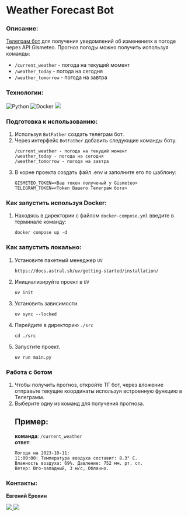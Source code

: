 # Weather Forecast Bot

### Описание:
[Телеграм бот](https://t.me/forecasts_bot) для получения уведомлений об изменениях в погоде через API Gismeteo.
Прогноз погоды можно получить используя команды:
* `/current_weather` - погода на текущий момент
* `/weather_today` - погода на сегодня
* `/weather_tomorrow` - погода на завтра
 
### Технологии:
![Python](https://img.shields.io/badge/python-3670A0?style=for-the-badge&logo=python&logoColor=ffdd54)
![Docker](https://img.shields.io/badge/docker-%230db7ed.svg?style=for-the-badge&logo=docker&logoColor=white)
<img src="https://img.shields.io/badge/Python_Telegram_Bot-blue?style=for-the-badge&logo=python telegram bot&logoColor=green"/>


### Подготовка к использованию:
1. Используя `BotFather` создать телеграм бот.
2. Через интерфейс `BotFather` добавить следующие команды боту.
    ```
    /current_weather - погода на текущий момент
    /weather_today - погода на сегодня
    /weather_tomorrow - погода на завтра
    ```
3. В корне проекта создать файл .env и заполните его по шаблону:
    ```
    GISMETEO_TOKEN=<Ваш токен полученый у Gismeteo> 
    TELEGRAM_TOKEN=<Token Вашего Телеграм бота> 
    ```
### Как запустить используя Docker:
1. Находясь в директории с файлом `docker-compose.yml` введите в терминале команду:
    ```commandline
    docker compose up -d
    ```
### Как запустить локально:
1. Установите пакетный менеджер `UV`
    ```
    https://docs.astral.sh/uv/getting-started/installation/
    ```
2. Инициализируйте проект в `UV`
    ```
    uv init
    ```

3. Установить зависимости.
    ```
    uv sync --locked
    ```
4. Перейдите в директорию `./src`
   ```
   cd ./src
   ```
5. Запустите проект.
    ```
    uv run main.py
    ```
### Работа с ботом
1. Чтобы получить прогноз, откройте ТГ бот, через вложение отправьте текущие координаты используя встроенную функцию в Телеграмм.
2. Выберите одну из команд для получения прогноза.
    ## Пример:
   **команда**: `/current_weather`
   <br> 
   **ответ**:
    ```
    Погода на 2023-10-11:
    11:00:00: Температура воздуха составит: 8.3° С.
    Влажность воздуха: 69%. Давление: 752 мм. рт. ст. 
    Ветер: Юго-западный, 3 м/с, Облачно.
    ```
### Контакты:
**Евгений Ерохин**
<br>

<a href="https://t.me/juandart" target="_blank">
<img src=https://img.shields.io/badge/Telegram-2CA5E0?style=for-the-badge&logo=telegram&logoColor=white />
</a>
<a href="mailto:evgeniierokhin@proton.me?">
<img src=https://img.shields.io/badge/ProtonMail-8B89CC?style=for-the-badge&logo=protonmail&logoColor=white />
</a>
